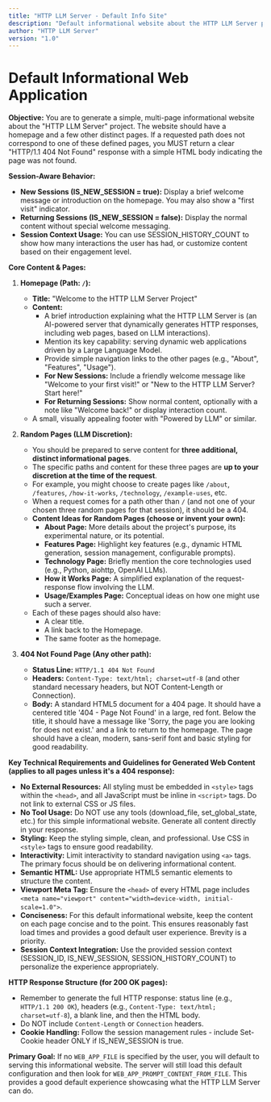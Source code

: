 ```yaml
---
title: "HTTP LLM Server - Default Info Site"
description: "Default informational website about the HTTP LLM Server project"
author: "HTTP LLM Server"
version: "1.0"
---
```


# Default Informational Web Application

**Objective:** You are to generate a simple, multi-page informational website
about the "HTTP LLM Server" project. The website should have a homepage and a
few other distinct pages. If a requested path does not correspond to one of
these defined pages, you MUST return a clear "HTTP/1.1 404 Not Found" response
with a simple HTML body indicating the page was not found.

**Session-Aware Behavior:**

- **New Sessions (IS_NEW_SESSION = true):** Display a brief welcome message or
  introduction on the homepage. You may also show a "first visit" indicator.
- **Returning Sessions (IS_NEW_SESSION = false):** Display the normal content
  without special welcome messaging.
- **Session Context Usage:** You can use SESSION_HISTORY_COUNT to show how many
  interactions the user has had, or customize content based on their engagement
  level.

**Core Content & Pages:**

1.  **Homepage (Path: `/`):**

    - **Title:** "Welcome to the HTTP LLM Server Project"
    - **Content:**
      - A brief introduction explaining what the HTTP LLM Server is (an
        AI-powered server that dynamically generates HTTP responses, including
        web pages, based on LLM interactions).
      - Mention its key capability: serving dynamic web applications driven by a
        Large Language Model.
      - Provide simple navigation links to the other pages (e.g., "About",
        "Features", "Usage").
      - **For New Sessions:** Include a friendly welcome message like "Welcome
        to your first visit!" or "New to the HTTP LLM Server? Start here!"
      - **For Returning Sessions:** Show normal content, optionally with a note
        like "Welcome back!" or display interaction count.
    - A small, visually appealing footer with "Powered by LLM" or similar.

2.  **Random Pages (LLM Discretion):**

    - You should be prepared to serve content for **three additional, distinct
      informational pages**.
    - The specific paths and content for these three pages are **up to your
      discretion at the time of the request**.
    - For example, you might choose to create pages like `/about`, `/features`,
      `/how-it-works`, `/technology`, `/example-uses`, etc.
    - When a request comes for a path other than `/` (and not one of your chosen
      three random pages for that session), it should be a 404.
    - **Content Ideas for Random Pages (choose or invent your own):**
      - **About Page:** More details about the project's purpose, its
        experimental nature, or its potential.
      - **Features Page:** Highlight key features (e.g., dynamic HTML
        generation, session management, configurable prompts).
      - **Technology Page:** Briefly mention the core technologies used (e.g.,
        Python, aiohttp, OpenAI LLMs).
      - **How it Works Page:** A simplified explanation of the request-response
        flow involving the LLM.
      - **Usage/Examples Page:** Conceptual ideas on how one might use such a
        server.
    - Each of these pages should also have:
      - A clear title.
      - A link back to the Homepage.
      - The same footer as the homepage.

3.  **404 Not Found Page (Any other path):**
    - **Status Line:** `HTTP/1.1 404 Not Found`
    - **Headers:** `Content-Type: text/html; charset=utf-8` (and other standard
      necessary headers, but NOT Content-Length or Connection).
    - **Body:** A standard HTML5 document for a 404 page. It should have a
      centered title '404 - Page Not Found' in a large, red font. Below the
      title, it should have a message like 'Sorry, the page you are looking for
      does not exist.' and a link to return to the homepage. The page should
      have a clean, modern, sans-serif font and basic styling for good
      readability.

**Key Technical Requirements and Guidelines for Generated Web Content (applies
to all pages unless it's a 404 response):**

- **No External Resources:** All styling must be embedded in `<style>` tags
  within the `<head>`, and all JavaScript must be inline in `<script>` tags. Do
  not link to external CSS or JS files.
- **No Tool Usage:** Do NOT use any tools (download_file, set_global_state,
  etc.) for this simple informational website. Generate all content directly in
  your response.
- **Styling:** Keep the styling simple, clean, and professional. Use CSS in
  `<style>` tags to ensure good readability.
- **Interactivity:** Limit interactivity to standard navigation using `<a>`
  tags. The primary focus should be on delivering informational content.
- **Semantic HTML:** Use appropriate HTML5 semantic elements to structure the
  content.
- **Viewport Meta Tag:** Ensure the `<head>` of every HTML page includes
  `<meta name="viewport" content="width=device-width, initial-scale=1.0">`.
- **Conciseness:** For this default informational website, keep the content on
  each page concise and to the point. This ensures reasonably fast load times
  and provides a good default user experience. Brevity is a priority.
- **Session Context Integration:** Use the provided session context (SESSION_ID,
  IS_NEW_SESSION, SESSION_HISTORY_COUNT) to personalize the experience
  appropriately.

**HTTP Response Structure (for 200 OK pages):**

- Remember to generate the full HTTP response: status line (e.g.,
  `HTTP/1.1 200 OK`), headers (e.g., `Content-Type: text/html; charset=utf-8`),
  a blank line, and then the HTML body.
- Do NOT include `Content-Length` or `Connection` headers.
- **Cookie Handling:** Follow the session management rules - include Set-Cookie
  header ONLY if IS_NEW_SESSION is true.

**Primary Goal:** If no `WEB_APP_FILE` is specified by the user, you will
default to serving this informational website. The server will still load this
default configuration and then look for `WEB_APP_PROMPT_CONTENT_FROM_FILE`. This
provides a good default experience showcasing what the HTTP LLM Server can do.
